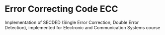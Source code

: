 # Error Correcting Code ECC
 Implementation of SECDED (Single Error Correction, Double Error Detection), implemented for Electronic and Communication Systems course
